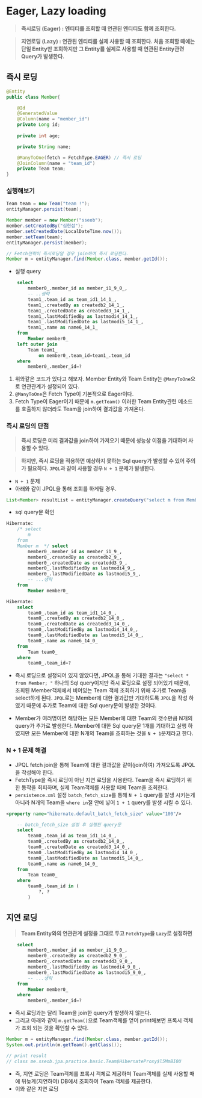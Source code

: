 # Eager, Lazy loading

> **즉시로딩 (Eager) : 엔티티를 조회할 때 연관된 엔티티도 함께 조회한다.**

> **지연로딩 (Lazy) : 연관된 엔티티를 실제 사용할 때 조회한다. 처음 조회할 때에는 단일 Entity만 조회하지만 그 Entity를 실제로 사용할 때 연관된 Entity관련 Query가 발생한다.**


## 즉시 로딩

```java
@Entity
public class Member{

	@Id
	@GeneratedValue
	@Column(name = "member_id")
	private Long id;
	
	private int age;

	private String name;

	@ManyToOne(fetch = FetchType.EAGER) // 즉시 로딩
	@JoinColumn(name = "team_id")
	private Team team;
}
```

### 실행해보기
```java
Team team = new Team("team !");
entityManager.persist(team);

Member member = new Member("sseob");
member.setCreatedBy("심현섭");
member.setCreatedDate(LocalDateTime.now());
member.setTeam(team);
entityManager.persist(member);

// Fetch전략이 즉시로딩일 경우 join하여 즉시 로딩한다.
Member m = entityManager.find(Member.class, member.getId());
```

- 실행 query
```sql
    select
        member0_.member_id as member_i1_9_0_,
        -- ..생략
        team1_.team_id as team_id1_14_1_,
        team1_.createdBy as createdb2_14_1_,
        team1_.createdDate as createdd3_14_1_,
        team1_.lastModifiedBy as lastmodi4_14_1_,
        team1_.lastModifiedDate as lastmodi5_14_1_,
        team1_.name as name6_14_1_ 
    from
        Member member0_ 
    left outer join
        Team team1_ 
            on member0_.team_id=team1_.team_id 
    where
        member0_.member_id=?
```

1. 위와같은 코드가 있다고 해보자. Member Entity와 Team Entity는 `@ManyToOne`으로 연관관계가 설정되어 있다.
2. `@ManyToOne`은 Fetch Type이 기본적으로 Eager이다.
3. Fetch Type이 Eager이기 때문에 `m.getTeam()` 이러한 Team Entity관련 메소드를 호출하지 않더라도 Team을 join하여 결과값을 가져온다.

### 즉시 로딩의 단점

> **즉시 로딩은 미리 결과값을 join하여 가져오기 때문에 성능상 이점을 기대하며 사용할 수 있다.**

> **하지만, 즉시 로딩을 적용하면 예상하지 못하는 Sql query가 발생할 수 있어 주의가 필요하다. `JPQL`과 같이 사용할 경우 `N + 1` 문제가 발생한다.**

- `N + 1` 문제
- 아래와 같이 JPQL을 통해 조회를 하게될 경우.
```java
List<Member> resultList = entityManager.createQuery("select m from Member m ", Member.class).getResultList();
```

- sql query문 확인
```sql
Hibernate: 
    /* select
        m 
    from
    Member m  */ select
        member0_.member_id as member_i1_9_,
        member0_.createdBy as createdb2_9_,
        member0_.createdDate as createdd3_9_,
        member0_.lastModifiedBy as lastmodi4_9_,
        member0_.lastModifiedDate as lastmodi5_9_,
        -- ...생략
    from
        Member member0_

Hibernate: 
    select
        team0_.team_id as team_id1_14_0_,
        team0_.createdBy as createdb2_14_0_,
        team0_.createdDate as createdd3_14_0_,
        team0_.lastModifiedBy as lastmodi4_14_0_,
        team0_.lastModifiedDate as lastmodi5_14_0_,
        team0_.name as name6_14_0_ 
    from
        Team team0_ 
    where
        team0_.team_id=?
```

- 즉시 로딩으로 설정되어 있지 않았다면, JPQL을 통해 기대한 결과는 `"select * from Member; "` 하나의 Sql query이지만 즉시 로딩으로 설정 되어있기 때문에, 조회된 Member객체에서 비어있는 Team 객체 조회하기 위해 추가로 Team을 select하게 된다. `JPQL`로는 Member에 대한 결과값만 기대하도록 `JPQL`을 작성 하였기 때문에 추가로 Team에 대한 Sql query문이 발생한 것이다.

- Member가 여러명이면 해당하는 모든 Member에 대한 Team의 갯수만큼 N개의 query가 추가로 발생한다. Member에 대한 Sql query문 1개를 기대하고 실행 하였지만 모든 Member에 대한 N개의 Team을 조회하는 것을 `N + 1`문제라고 한다.

### N + 1 문제 해결
- JPQL fetch join을 통해 Team에 대한 결과값을 같이(join하여) 가져오도록 JPQL을 작성해야 한다.
- FetchType을 즉시 로딩이 아닌 지연 로딩을 사용한다. Team을 즉시 로딩하기 위한 동작을 회피하며, 실제 Team객체를 사용할 때에 Team을 조회한다.
- `persistence.xml` 설정 `batch_fetch_size`를 통해 `N + 1` query를 발생 시키는게 아니라 N개의 Team을 `where in`절 안에 넣어 `1 + 1` query를 발생 시킬 수 있다.
```xml
<property name="hibernate.default_batch_fetch_size" value="100"/>
```
```sql
    -- batch_fetch_size 설정 후 실행된 query문
    select
        team0_.team_id as team_id1_14_0_,
        team0_.createdBy as createdb2_14_0_,
        team0_.createdDate as createdd3_14_0_,
        team0_.lastModifiedBy as lastmodi4_14_0_,
        team0_.lastModifiedDate as lastmodi5_14_0_,
        team0_.name as name6_14_0_ 
    from
        Team team0_ 
    where
        team0_.team_id in (
            ?, ?
        )
```

## 지연 로딩

> **Team Entity와의 연관관계 설정을 그대로 두고 `FetchType`을 `Lazy`로 설정하면**

```sql
    select
        member0_.member_id as member_i1_9_0_,
        member0_.createdBy as createdb2_9_0_,
        member0_.createdDate as createdd3_9_0_,
        member0_.lastModifiedBy as lastmodi4_9_0_,
        member0_.lastModifiedDate as lastmodi5_9_0_,
        -- ...생략
    from
        Member member0_ 
    where
        member0_.member_id=?
```

- 즉시 로딩과는 달리 Team을 join한 query가 발생하지 않는다. 
- 그리고 아래와 같이 `m.getTeam()`으로 Team객체를 얻어 print해보면 프록시 객체가 조회 되는 것을 확인할 수 있다.
```java
Member m = entityManager.find(Member.class, member.getId());
System.out.println(m.getTeam().getClass());

// print result
// class me.sseob.jpa.practice.basic.Team$HibernateProxy$l5MmBI0U
```
- 즉, 지연 로딩은 Team객체를 프록시 객체로 제공하며 Team객체를 실제 사용할 때에 뒤늦게(지연하여) DB에서 조회하여 Team 객체를 제공한다.
- 이와 같은 지연 로딩